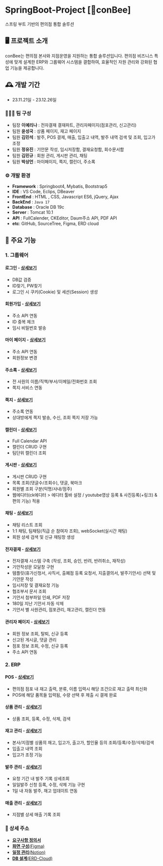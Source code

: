 # SpringBoot-Project [🍯conBee]
스프링 부트 기반의 편의점 통합 솔루션


## 🖥️ 프로젝트 소개
conBee는 편의점 본사와 지점운영을 지원하는 통합 솔루션입니다. 편의점 비즈니스 특성에 맞게 설계한 ERP와 그룹웨어 시스템을 결합하여, 효율적인 자원 관리와 강화된 협업 기능을 제공합니다.
<br>

## 🕰️ 개발 기간
* 23.11.21일 - 23.12.26일

### 🧑‍🤝‍🧑 팀 구성
 - 팀장 **이예리나** : 전자결재 결재파트, 관리자페이지(점포관리, 신고관리)
 - 팀원 **윤성국** : 상품 페이지, 재고 페이지
 - 팀원 **김민석** : 발주, POS 결제, 매출, 입출고 내역, 발주 내역 검색 및 조회, 입고가 조정
 - 팀원 **정유진** : 기안문 작성, 임시저장함, 결재요청함, 회수문서함
 - 팀원 **김민규** : 회원 관리, 게시판 관리, 채팅
 - 팀원 **박상언** : 마이페이지, 쪽지, 캘린더, 주소록


### ⚙️ 개발 환경
- **Framework** : Springboot4, Mybatis, Bootstrap5
- **IDE** : VS Code, Eclips, DBeaver
- **FrontEnd** : HTML , CSS, Javascript ES6, jQuery, Ajax
- **BackEnd** : `Java 17`
- **Database** : Oracle DB 19c
- **Server** : Tomcat 10.1
- **API** : FullCalender, CKEditor, Daum주소 API, PDF API
- **etc**: GitHub, SourceTree, Figma, ERD cloud

## 📌 주요 기능
### 1. 그룹웨어
#### 로그인 - <a href="" >상세보기</a>
- DB값 검증
- ID찾기, PW찾기
- 로그인 시 쿠키(Cookie) 및 세션(Session) 생성
  
#### 회원가입 - <a href="" >상세보기</a>
- 주소 API 연동
- ID 중복 체크
- 임시 비밀번호 발송

#### 마이 페이지 - <a href="" >상세보기</a>
- 주소 API 연동
- 회원정보 변경

#### 주소록 - <a href="" >상세보기</a>
- 전 사원의 이름/직책/부서/이메일/전화번호 조회
- 쪽지 서비스 연동

#### 쪽지 - <a href="" >상세보기</a>
- 주소록 연동
- 상대방에게 쪽지 발송, 수신, 조회 쪽지 저장 가능

#### 캘린더 - <a href="" >상세보기</a>
- Full Calendar API
- 캘린더 CRUD 구현
- 팀단위 캘린더 조회

#### 게시판 - <a href="" >상세보기</a>
- 게시판 CRUD 구현
- 목록 조회(댓글수/조회수), 댓글, 북마크
- 회원별 조회 구분(익명/사내/점주)
- 웹에디터(ck에디터 > 에디터 툴바 설정 / youtube영상 등록 & 사진등록(+링크) & 편의 기능) 적용

#### 채팅 - <a href="" >상세보기</a>
- 채팅 리스트 조회
- 1:1 채팅, 팀채팅(직급 순 참여자 조회), webSocket(실시간 채팅)
- 회원 상세 검색 및 신규 채팅창 생성

#### 전자결재 - <a href="" >상세보기</a>
- 전자결재 시스템 구축 (작성, 조회, 승인, 반려, 반려취소, 재작성)
- 기안작성문 모달창 구현
- 템플릿(휴가신청서, 사직서, 출폐점 등록 요청서, 지출결의서, 발주기안서) 선택 및 기안문 작성
- 임시저장 및 결재요청 기능
- 협조부서 문서 조회
- 기안서 첨부파일 인쇄, PDF 저장
- 180일 지난 기안서 자동 삭제
- 기안서 별 사원관리, 점포관리, 재고관리, 캘린더 연동

#### 관리자 페이지 - <a href="" >상세보기</a>
- 회원 정보 조회, 탈퇴, 신규 등록
- 신고된 게시글, 댓글 관리
- 점포 정보 조회, 수정, 신규 등록
- 주소 API 연동

### 2. ERP
#### POS - <a href="" >상세보기</a>
- 편의점 점포 내 재고 출력, 분류, 이름 입력시 해당 조건으로 재고 출력 최신화
- POS에 해당 품목들 입력됨, 수량 선택 후 제출 시 결제 완료

#### 상품 관리 - <a href="" >상세보기</a>
- 상품 조회, 등록, 수정, 삭제, 검색

#### 재고 관리 - <a href="" >상세보기</a>
- 본사/지점별 상품의 재고, 입고가, 출고가, 할인율 등의 조회/등록/수정/삭제/검색
- 입출고 내역 조회
- 입고가 조정 기능

#### 발주 관리 - <a href="" >상세보기</a>
- 요청 기간 내 발주 기록 상세조회
- 일일발주 신청 등록, 수정, 삭제 기능 구현
- 1일 내 자동 발주, 재고 업데이트 연동

#### 매출 관리 - <a href="" >상세보기</a>
- 지점별 상세 매출 기록 조회


### 📌 상세 주소
* [**요구사항 정의서**](https://docs.google.com/spreadsheets/d/1hohRRCWC4EnTQadmIPCw3EvsyTfoN2p_GTsh0FoiENs/edit#gid=0)
* [**화면 구성**(Figma)](https://www.figma.com/file/SWpBQfmViq15xE256W5ts4/beeKeepers-(all)?type=design&node-id=219-8&mode=design&t=T5NrU3yY5bEGYP3s-0)
* [**일정 관리**(Notion)](https://www.notion.so/87ffc638435c4aedba504d94af9eb2f5?v=59d56e640ca049a68b60f72bdb98ea34)
* [**DB 설계**(ERD-Cloud)](https://www.erdcloud.com/d/wyJKMZTYS4pkfzWi7)